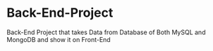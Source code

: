 # Back-End-Project
Back-End Project that takes Data from Database of Both MySQL and MongoDB and show it on Front-End
